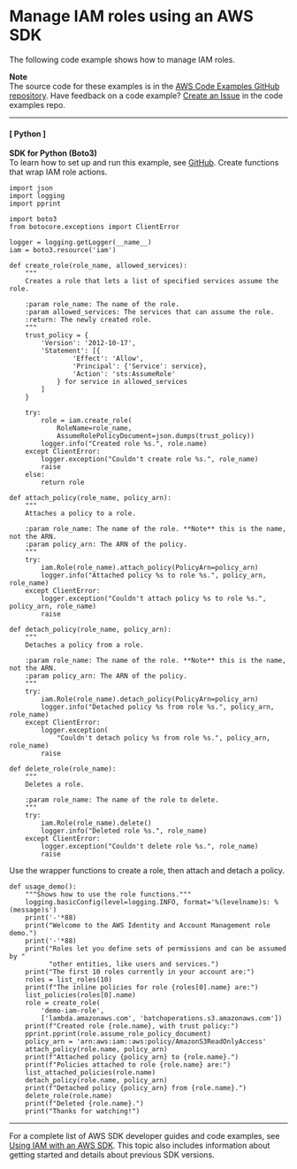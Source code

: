 # Manage IAM roles using an AWS SDK<a name="example_iam_Scenario_RoleManagement_section"></a>

The following code example shows how to manage IAM roles\.

**Note**  
The source code for these examples is in the [AWS Code Examples GitHub repository](https://github.com/awsdocs/aws-doc-sdk-examples)\. Have feedback on a code example? [Create an Issue](https://github.com/awsdocs/aws-doc-sdk-examples/issues/new/choose) in the code examples repo\. 

------
#### [ Python ]

**SDK for Python \(Boto3\)**  
 To learn how to set up and run this example, see [GitHub](https://github.com/awsdocs/aws-doc-sdk-examples/tree/main/python/example_code/iam/iam_basics#code-examples)\. 
Create functions that wrap IAM role actions\.  

```
import json
import logging
import pprint

import boto3
from botocore.exceptions import ClientError

logger = logging.getLogger(__name__)
iam = boto3.resource('iam')

def create_role(role_name, allowed_services):
    """
    Creates a role that lets a list of specified services assume the role.

    :param role_name: The name of the role.
    :param allowed_services: The services that can assume the role.
    :return: The newly created role.
    """
    trust_policy = {
        'Version': '2012-10-17',
        'Statement': [{
                'Effect': 'Allow',
                'Principal': {'Service': service},
                'Action': 'sts:AssumeRole'
            } for service in allowed_services
        ]
    }

    try:
        role = iam.create_role(
            RoleName=role_name,
            AssumeRolePolicyDocument=json.dumps(trust_policy))
        logger.info("Created role %s.", role.name)
    except ClientError:
        logger.exception("Couldn't create role %s.", role_name)
        raise
    else:
        return role

def attach_policy(role_name, policy_arn):
    """
    Attaches a policy to a role.

    :param role_name: The name of the role. **Note** this is the name, not the ARN.
    :param policy_arn: The ARN of the policy.
    """
    try:
        iam.Role(role_name).attach_policy(PolicyArn=policy_arn)
        logger.info("Attached policy %s to role %s.", policy_arn, role_name)
    except ClientError:
        logger.exception("Couldn't attach policy %s to role %s.", policy_arn, role_name)
        raise

def detach_policy(role_name, policy_arn):
    """
    Detaches a policy from a role.

    :param role_name: The name of the role. **Note** this is the name, not the ARN.
    :param policy_arn: The ARN of the policy.
    """
    try:
        iam.Role(role_name).detach_policy(PolicyArn=policy_arn)
        logger.info("Detached policy %s from role %s.", policy_arn, role_name)
    except ClientError:
        logger.exception(
            "Couldn't detach policy %s from role %s.", policy_arn, role_name)
        raise

def delete_role(role_name):
    """
    Deletes a role.

    :param role_name: The name of the role to delete.
    """
    try:
        iam.Role(role_name).delete()
        logger.info("Deleted role %s.", role_name)
    except ClientError:
        logger.exception("Couldn't delete role %s.", role_name)
        raise
```
Use the wrapper functions to create a role, then attach and detach a policy\.  

```
def usage_demo():
    """Shows how to use the role functions."""
    logging.basicConfig(level=logging.INFO, format='%(levelname)s: %(message)s')
    print('-'*88)
    print("Welcome to the AWS Identity and Account Management role demo.")
    print('-'*88)
    print("Roles let you define sets of permissions and can be assumed by "
          "other entities, like users and services.")
    print("The first 10 roles currently in your account are:")
    roles = list_roles(10)
    print(f"The inline policies for role {roles[0].name} are:")
    list_policies(roles[0].name)
    role = create_role(
        'demo-iam-role',
        ['lambda.amazonaws.com', 'batchoperations.s3.amazonaws.com'])
    print(f"Created role {role.name}, with trust policy:")
    pprint.pprint(role.assume_role_policy_document)
    policy_arn = 'arn:aws:iam::aws:policy/AmazonS3ReadOnlyAccess'
    attach_policy(role.name, policy_arn)
    print(f"Attached policy {policy_arn} to {role.name}.")
    print(f"Policies attached to role {role.name} are:")
    list_attached_policies(role.name)
    detach_policy(role.name, policy_arn)
    print(f"Detached policy {policy_arn} from {role.name}.")
    delete_role(role.name)
    print(f"Deleted {role.name}.")
    print("Thanks for watching!")
```

------

For a complete list of AWS SDK developer guides and code examples, see [Using IAM with an AWS SDK](sdk-general-information-section.md)\. This topic also includes information about getting started and details about previous SDK versions\.